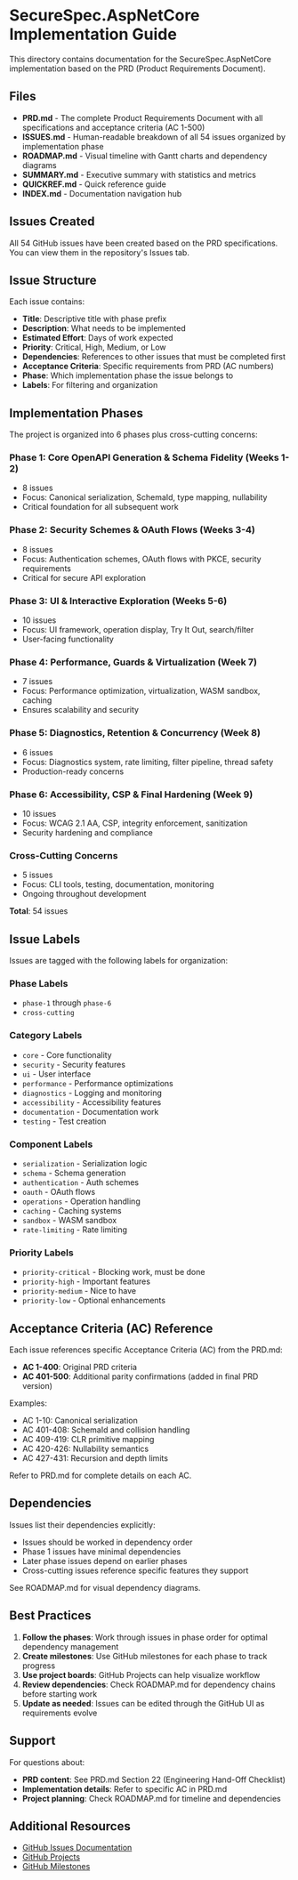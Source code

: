 # SecureSpec.AspNetCore Implementation Guide

This directory contains documentation for the SecureSpec.AspNetCore implementation based on the PRD (Product Requirements Document).

## Files

- **PRD.md** - The complete Product Requirements Document with all specifications and acceptance criteria (AC 1-500)
- **ISSUES.md** - Human-readable breakdown of all 54 issues organized by implementation phase
- **ROADMAP.md** - Visual timeline with Gantt charts and dependency diagrams
- **SUMMARY.md** - Executive summary with statistics and metrics
- **QUICKREF.md** - Quick reference guide
- **INDEX.md** - Documentation navigation hub

## Issues Created

All 54 GitHub issues have been created based on the PRD specifications. You can view them in the repository's Issues tab.

## Issue Structure

Each issue contains:

- **Title**: Descriptive title with phase prefix
- **Description**: What needs to be implemented
- **Estimated Effort**: Days of work expected
- **Priority**: Critical, High, Medium, or Low
- **Dependencies**: References to other issues that must be completed first
- **Acceptance Criteria**: Specific requirements from PRD (AC numbers)
- **Phase**: Which implementation phase the issue belongs to
- **Labels**: For filtering and organization

## Implementation Phases

The project is organized into 6 phases plus cross-cutting concerns:

### Phase 1: Core OpenAPI Generation & Schema Fidelity (Weeks 1-2)
- 8 issues
- Focus: Canonical serialization, SchemaId, type mapping, nullability
- Critical foundation for all subsequent work

### Phase 2: Security Schemes & OAuth Flows (Weeks 3-4)
- 8 issues
- Focus: Authentication schemes, OAuth flows with PKCE, security requirements
- Critical for secure API exploration

### Phase 3: UI & Interactive Exploration (Weeks 5-6)
- 10 issues
- Focus: UI framework, operation display, Try It Out, search/filter
- User-facing functionality

### Phase 4: Performance, Guards & Virtualization (Week 7)
- 7 issues
- Focus: Performance optimization, virtualization, WASM sandbox, caching
- Ensures scalability and security

### Phase 5: Diagnostics, Retention & Concurrency (Week 8)
- 6 issues
- Focus: Diagnostics system, rate limiting, filter pipeline, thread safety
- Production-ready concerns

### Phase 6: Accessibility, CSP & Final Hardening (Week 9)
- 10 issues
- Focus: WCAG 2.1 AA, CSP, integrity enforcement, sanitization
- Security hardening and compliance

### Cross-Cutting Concerns
- 5 issues
- Focus: CLI tools, testing, documentation, monitoring
- Ongoing throughout development

**Total**: 54 issues

## Issue Labels

Issues are tagged with the following labels for organization:

### Phase Labels
- `phase-1` through `phase-6`
- `cross-cutting`

### Category Labels
- `core` - Core functionality
- `security` - Security features
- `ui` - User interface
- `performance` - Performance optimizations
- `diagnostics` - Logging and monitoring
- `accessibility` - Accessibility features
- `documentation` - Documentation work
- `testing` - Test creation

### Component Labels
- `serialization` - Serialization logic
- `schema` - Schema generation
- `authentication` - Auth schemes
- `oauth` - OAuth flows
- `operations` - Operation handling
- `caching` - Caching systems
- `sandbox` - WASM sandbox
- `rate-limiting` - Rate limiting

### Priority Labels
- `priority-critical` - Blocking work, must be done
- `priority-high` - Important features
- `priority-medium` - Nice to have
- `priority-low` - Optional enhancements

## Acceptance Criteria (AC) Reference

Each issue references specific Acceptance Criteria (AC) from the PRD.md:

- **AC 1-400**: Original PRD criteria
- **AC 401-500**: Additional parity confirmations (added in final PRD version)

Examples:
- AC 1-10: Canonical serialization
- AC 401-408: SchemaId and collision handling
- AC 409-419: CLR primitive mapping
- AC 420-426: Nullability semantics
- AC 427-431: Recursion and depth limits

Refer to PRD.md for complete details on each AC.

## Dependencies

Issues list their dependencies explicitly:

- Issues should be worked in dependency order
- Phase 1 issues have minimal dependencies
- Later phase issues depend on earlier phases
- Cross-cutting issues reference specific features they support

See ROADMAP.md for visual dependency diagrams.

## Best Practices

1. **Follow the phases**: Work through issues in phase order for optimal dependency management
2. **Create milestones**: Use GitHub milestones for each phase to track progress
3. **Use project boards**: GitHub Projects can help visualize workflow
4. **Review dependencies**: Check ROADMAP.md for dependency chains before starting work
5. **Update as needed**: Issues can be edited through the GitHub UI as requirements evolve

## Support

For questions about:
- **PRD content**: See PRD.md Section 22 (Engineering Hand-Off Checklist)
- **Implementation details**: Refer to specific AC in PRD.md
- **Project planning**: Check ROADMAP.md for timeline and dependencies

## Additional Resources

- [GitHub Issues Documentation](https://docs.github.com/en/issues)
- [GitHub Projects](https://docs.github.com/en/issues/planning-and-tracking-with-projects)
- [GitHub Milestones](https://docs.github.com/en/issues/using-labels-and-milestones-to-track-work/about-milestones)

